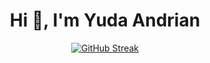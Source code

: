 <h1 align="center">Hi 👋, I'm Yuda Andrian</h1>


<div align="center">  

  [![GitHub Streak](https://streak-stats.demolab.com?user=Driannn&theme=dark&hide_border=true&exclude_days=Sun&card_width=900)](https://git.io/streak-stats)

</div>
